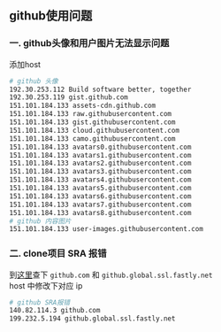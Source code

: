 ## github使用问题

### 一. github头像和用户图片无法显示问题
添加host
```sh
# github 头像
192.30.253.112 Build software better, together 
192.30.253.119 gist.github.com
151.101.184.133 assets-cdn.github.com
151.101.184.133 raw.githubusercontent.com
151.101.184.133 gist.githubusercontent.com
151.101.184.133 cloud.githubusercontent.com
151.101.184.133 camo.githubusercontent.com
151.101.184.133 avatars0.githubusercontent.com
151.101.184.133 avatars1.githubusercontent.com
151.101.184.133 avatars2.githubusercontent.com
151.101.184.133 avatars3.githubusercontent.com
151.101.184.133 avatars4.githubusercontent.com
151.101.184.133 avatars5.githubusercontent.com
151.101.184.133 avatars6.githubusercontent.com
151.101.184.133 avatars7.githubusercontent.com
151.101.184.133 avatars8.githubusercontent.com
# github 内容图片
151.101.184.133 user-images.githubusercontent.com
```

### 二. clone项目 SRA 报错
到[这里](https://www.ipaddress.com/)查下 `github.com` 和 `github.global.ssl.fastly.net`  
host 中修改下对应 ip
```sh
# github SRA报错
140.82.114.3 github.com
199.232.5.194 github.global.ssl.fastly.net
```
